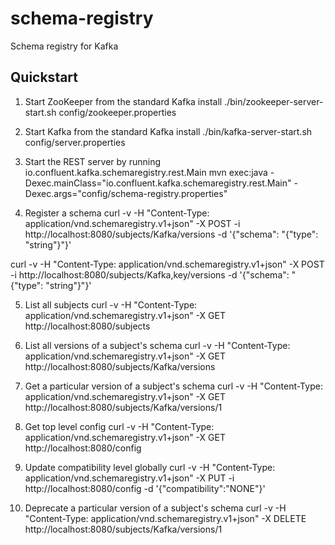 schema-registry
===============
Schema registry for Kafka

Quickstart
----------

1. Start ZooKeeper from the standard Kafka install
./bin/zookeeper-server-start.sh config/zookeeper.properties

2. Start Kafka from the standard Kafka install
./bin/kafka-server-start.sh config/server.properties

3. Start the REST server by running io.confluent.kafka.schemaregistry.rest.Main
mvn exec:java -Dexec.mainClass="io.confluent.kafka.schemaregistry.rest.Main" -Dexec.args="config/schema-registry.properties"

4. Register a schema
curl -v -H "Content-Type: application/vnd.schemaregistry.v1+json" -X POST -i http://localhost:8080/subjects/Kafka/versions -d '{"schema": "{\"type\": \"string\"}"}'

curl -v -H "Content-Type: application/vnd.schemaregistry.v1+json" -X POST -i http://localhost:8080/subjects/Kafka,key/versions -d '{"schema": "{\"type\": \"string\"}"}'

5. List all subjects 
curl -v -H "Content-Type: application/vnd.schemaregistry.v1+json" -X GET http://localhost:8080/subjects

6. List all versions of a subject's schema
curl -v -H "Content-Type: application/vnd.schemaregistry.v1+json" -X GET http://localhost:8080/subjects/Kafka/versions

7. Get a particular version of a subject's schema
curl -v -H "Content-Type: application/vnd.schemaregistry.v1+json" -X GET http://localhost:8080/subjects/Kafka/versions/1

8. Get top level config
curl -v -H "Content-Type: application/vnd.schemaregistry.v1+json" -X GET http://localhost:8080/config

9. Update compatibility level globally
curl -v -H "Content-Type: application/vnd.schemaregistry.v1+json" -X PUT -i http://localhost:8080/config -d '{"compatibility":"NONE"}'

10. Deprecate a particular version of a subject's schema
curl -v -H "Content-Type: application/vnd.schemaregistry.v1+json" -X DELETE http://localhost:8080/subjects/Kafka/versions/1

